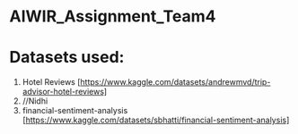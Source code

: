 # AIWIR_Assignment_Team4

# Datasets used:
1. Hotel Reviews [https://www.kaggle.com/datasets/andrewmvd/trip-advisor-hotel-reviews]
2. //Nidhi
3. financial-sentiment-analysis [https://www.kaggle.com/datasets/sbhatti/financial-sentiment-analysis]
